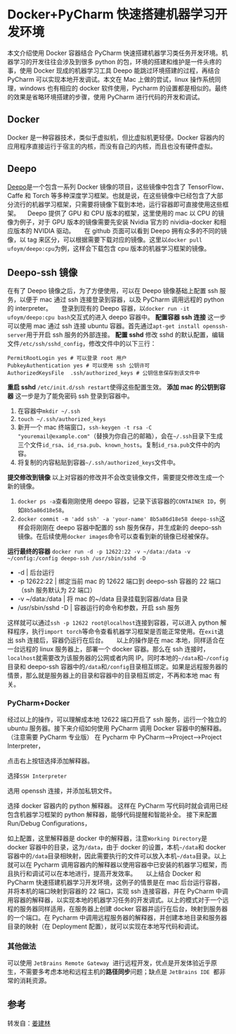 # Docker+PyCharm 快速搭建机器学习开发环境

本文介绍使用 Docker 容器结合 PyCharm 快速搭建机器学习类任务开发环境。机器学习的开发往往会涉及到很多 python 的包，环境的搭建和维护是一件头疼的事，使用 Docker 现成的机器学习工具 Deepo 能跳过环境搭建的过程，再结合 PyCharm 可以实现本地开发调试。本文在 Mac 上做的尝试，linux 操作系统同理，windows 也有相应的 docker 软件使用，Pycharm 的设置都是相似的。最终的效果是省略环境搭建的步骤，使用 PyCharm 进行代码的开发和调试。

## Docker

Docker 是一种容器技术，类似于虚拟机，但比虚拟机更轻便。Docker 容器内的应用程序直接运行于宿主的内核，而没有自己的内核，而且也没有硬件虚拟。

## Deepo

[Deepo](https://link.zhihu.com/?target=https%3A//github.com/ufoym/deepo)是一个包含一系列 Docker 镜像的项目，这些镜像中包含了 TensorFlow、Caffe 和 Torch 等多种深度学习框架。也就是说，在这些镜像中已经包含了大部分流行的机器学习框架，只需要将镜像下载到本地，运行容器即可直接使用这些框架。
  Deepo 提供了 GPU 和 CPU 版本的框架，这里使用的 mac 以 CPU 的镜像为例子，对于 GPU 版本的镜像需要先安装 Nvidia 官方的 nividia-docker 和相应版本的 NVIDIA 驱动。
   在 github 页面可以看到 Deepo 拥有众多的不同的镜像，以 tag 来区分，可以根据需要下载对应的镜像。这里以`docker pull ufoym/deepo:cpu`为例，这样会下载包含 cpu 版本的机器学习框架的镜像。

## Deepo-ssh 镜像

在有了 Deepo 镜像之后，为了方便使用，可以在 Deepo 镜像基础上配置 ssh 服务，以便于 mac 通过 ssh 连接登录到容器，以及 PyCharm 调用远程的 python 的 interpreter。
   登录到现有的 Deepo 容器，以`docker run -it ufoym/deepo:cpu bash`交互式的进入 deepo 容器中。
**配置容器 ssh 连接** 这一步可以使用 mac 通过 ssh 连接 ubuntu 容器。首先通过`apt-get install openssh-server`用于开启 ssh 服务的外部连接。
**配置 sshd** 修改 sshd 的默认配置，编辑文件`/etc/ssh/sshd_config`，修改文件中的以下三行：

```text
PermitRootLogin yes # 可以登录 root 用户
PubkeyAuthentication yes # 可以使用 ssh 公钥许可
AuthorizedKeysFile  .ssh/authorized_keys # 公钥信息保存到该文件中
```

**重启 sshd** `/etc/init.d/ssh restart`使得这些配置生效。
**添加 mac 的公钥到容器** 这一步是为了能免密码 ssh 登录到容器中。

1. 在容器中`mkdir ~/.ssh`
2. `touch ~/.ssh/authorized_keys`
3. 新开一个 mac 终端窗口，`ssh-keygen -t rsa -C "youremail@example.com"`（替换为你自己的邮箱），会在`~/.ssh`目录下生成三个文件`id_rsa`、`id_rsa.pub`、`known_hosts`。复制`id_rsa.pub`文件中的内容。
4. 将复制的内容粘贴到容器`~/.ssh/authorized_keys`文件中。

**提交修改到镜像** 以上对容器的修改并不会改变镜像文件，需要提交修改生成一个新的镜像。

1. `docker ps -a`查看刚刚使用 deepo 容器，记录下该容器的`CONTAINER ID`，例如`8b5a86d18e58`。
2. `docker commit -m 'add ssh' -a 'your-name' 8b5a86d18e58 deepo-ssh`这样会将刚刚在 deepo 容器中配置的 ssh 服务保存，并生成新的 deepo-ssh 镜像。在后续使用`docker images`命令可以查看到新的镜像已经被保存。

**运行最终的容器**
`docker run -d -p 12622:22 -v ~/data:/data -v ~/config:/config deepo-ssh /usr/sbin/sshd -D`

- -d | 后台运行
- -p 12622:22 | 绑定当前 mac 的 12622 端口到 deepo-ssh 容器的 22 端口（ssh 服务默认为 22 端口）
- -v ~/data:/data | 将 mac 的~/data 目录挂载到容器/data 目录
- /usr/sbin/sshd -D | 容器运行的命令和参数，开启 ssh 服务

这样就可以通过`ssh -p 12622 root@localhost`连接到容器，可以进入 python 解释程序，执行`import torch`等命令查看机器学习框架是否能正常使用。在`exit`退出 ssh 连接后，容器仍运行在后台。
   以上的操作是在 mac 本地，同样适合在一台远程的 linux 服务器上，部署一个 docker 容器。那么在 ssh 连接时，`localhost`就需要改为该服务器的公网或者内网 IP。同时本地的`~/data`和`~/config`目录和 deepo-ssh 容器中的`/data`和`/config`目录相互绑定。如果是远程服务器的情景，那么就是服务器上的目录和容器中的目录相互绑定，不再和本地 mac 有关。

### PyCharm+Docker

经过以上的操作，可以理解成本地 12622 端口开启了 ssh 服务，运行一个独立的 ubuntu 服务器。接下来介绍如何使用 PyCharm 调用 Docker 容器中的解释器。（注意需要 PyCharm 专业版）
在 Pycharm 中 PyCharm-->Project-->Project Interpreter，

点击右上按钮选择添加解释器。

选择`SSH Interpreter`

选用 openssh 连接，并添加私钥文件。

选择 docker 容器内的 python 解释器。 这样在 PyCharm 写代码时就会调用已经包含机器学习框架的 python 解释器，能够代码提醒和智能补全。
接下来配置 Run/Debug Configurations，

如上配置，这里解释器是 docker 中的解释器，注意`Working Directory`是 docker 容器中的目录，这为`/data`，由于 docker 的设置，本机`~/data`和 docker 容器中的`/data`目录相映射，因此需要执行的文件可以放入本机`~/data`目录。以上就可以在 Pycharm 调用容器内的解释器以使用容器中已安装的机器学习框架，而且执行和调试可以在本地进行，提高开发效率。
   以上结合 Docker 和 PyCharm 快速搭建机器学习开发环境，这例子的情景是在 mac 后台运行容器，并将本机的端口映射到容器的 22 端口，实现 ssh 连接容器，并在 PyCharm 中调用容器的解释器，以实现本地的机器学习任务的开发调式。以上的模式对于一个远程的服务器同样适用，在服务器上创建 docker 容器并运行在后台，映射到服务器的一个端口。在 Pycharm 中调用远程服务器的解释器，并创建本地目录和服务器目录的映射（在 Deployment 配置），就可以实现在本地写代码和调试。

### 其他做法

可以使用 `JetBrains Remote Gateway`  进行远程开发，优点是开发体验近乎原生，不需要多考虑本地和远程主机的**路径同步**问题；缺点是 `JetBrains IDE`  都非常的消耗资源。

## 参考

转发自：[姜建林](https://www.zhihu.com/people/jiang-jian-lin-74)
